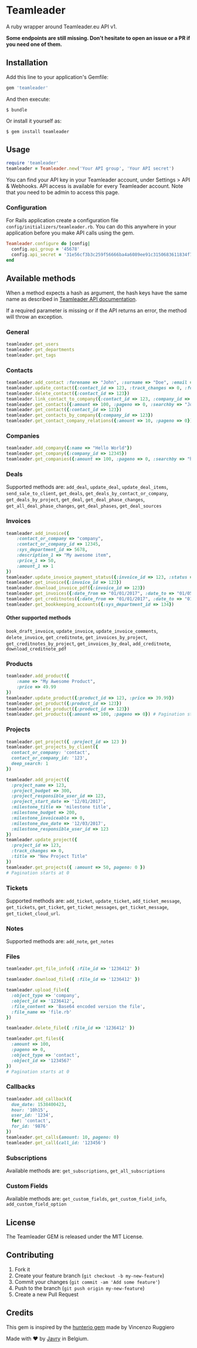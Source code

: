 # Teamleader

A ruby wrapper around Teamleader.eu API v1.

**Some endpoints are still missing. Don't hesitate to open an issue or a PR if you need one of them.**

## Installation

Add this line to your application's Gemfile:

```ruby
gem 'teamleader'
```

And then execute:

    $ bundle

Or install it yourself as:

    $ gem install teamleader

## Usage

```ruby
require 'teamleader'
teamleader = Teamleader.new('Your API group', 'Your API secret')

```
You can find your API key in your Teamleader account, under Settings > API & Webhooks. API access is available for every Teamleader account.
Note that you need to be admin to access this page.

### Configuration
For Rails application create a configuration file `config/initializers/teamleader.rb`. You can do this anywhere in your application before you make API calls using the gem.

```ruby
Teamleader.configure do |config|
  config.api_group = '45678'
  config.api_secret = '31e56cf3b3c259f56666ba4a6089ee91c3150683611834f7eb2f5a7a4f039a17910f1fa2d65d282e9c344abcf895dad80a89b13af8fe917dfed1e0798c83350c'
end
```

## Available methods
When a method expects a hash as argument, the hash keys have the same name as described in [Teamleader API documentation](http://apidocs.teamleader.be/).

If a required parameter is missing or if the API returns an error, the method will throw an exception.

### General

```ruby
teamleader.get_users
teamleader.get_departments
teamleader.get_tags
```

### Contacts

```ruby
teamleader.add_contact :forename => "John", :surname => "Doe", :email => "john.doe@provider.com"
teamleader.update_contact({:contact_id => 123, :track_changes => 0, :forename => "Johnny"})
teamleader.delete_contact({:contact_id => 123})
teamleader.link_contact_to_company({:contact_id => 123, :company_id => 456, :mode => "link"})
teamleader.get_contacts({:amount => 100, :pageno => 0, :searchby => "John"}) # pagination starts at 0
teamleader.get_contact({:contact_id => 123})
teamleader.get_contacts_by_company({:company_id => 123})
teamleader.get_contact_company_relations({:amount => 10, :pageno => 0})
```

### Companies

```ruby
teamleader.add_company({:name => "Hello World"})
teamleader.get_company({:company_id => 12345})
teamleader.get_companies({:amount => 100, :pageno => 0, :searchby => "hello"}) # pagination starts at 0
```

### Deals

Supported methods are: `add_deal`, `update_deal`, `update_deal_items`, `send_sale_to_client`, `get_deals`, `get_deals_by_contact_or_company`, `get_deals_by_project`, `get_deal`, `get_deal_phase_changes`, `get_all_deal_phase_changes`, `get_deal_phases`, `get_deal_sources`

### Invoices

```ruby
teamleader.add_invoice({
    :contact_or_company => "company",
    :contact_or_company_id => 12345,
    :sys_department_id => 5678,
    :description_1 => "My awesome item",
    :price_1 => 50,
    :amount_1 => 1
})
teamleader.update_invoice_payment_status({:invoice_id => 123, :status => "paid"})
teamleader.get_invoice({:invoice_id => 123})
teamleader.download_invoice_pdf({:invoice_id => 123})
teamleader.get_invoices({:date_from => "01/01/2017", :date_to => "01/05/2017"})
teamleader.get_creditnotes({:date_from => "01/01/2017", :date_to => "01/05/2017"})
teamleader.get_bookkeeping_accounts({:sys_department_id => 134})
```

#### Other supported methods
`book_draft_invoice`, `update_invoice`, `update_invoice_comments`, `delete_invoice`, `get_creditnote`, `get_invoices_by_project`, `get_creditnotes_by_project`, `get_invoices_by_deal`, `add_creditnote`, `download_creditnote_pdf`

### Products

```ruby
teamleader.add_product({
    :name => "My Awesome Product",
    :price => 49.99
})
teamleader.update_product({:product_id => 123, :price => 39.99})
teamleader.get_product({:product_id => 123})
teamleader.delete_product({:product_id => 123})
teamleader.get_products({:amount => 100, :pageno => 0}) # Pagination starts at 0
```

### Projects

```ruby
teamleader.get_project({ :project_id => 123 })
teamleader.get_projects_by_client({
  contact_or_company: 'contact',
  contact_or_company_id: '123',
  deep_search: 1
})

teamleader.add_project({
  :project_name => 123,
  :project_budget => 300,
  :project_responsible_user_id => 123,
  :project_start_date => '12/01/2017',
  :milestone_title => 'milestone title',
  :milestone_budget => 200,
  :milestone_invoiceable => 0,
  :milestone_due_date => '12/03/2017',
  :milestone_responsible_user_id => 123
})
teamleader.update_project({
  :project_id => 123,
  :track_changes => 0,
  :title => "New Project Title"
})
teamleader.get_projects({ :amount => 50, pageno: 0 })
# Pagination starts at 0
```
### Tickets

Supported methods are: `add_ticket`, `update_ticket`, `add_ticket_message`, `get_tickets`, `get_ticket`, `get_ticket_messages`, `get_ticket_message`, `get_ticket_cloud_url`.

### Notes

Supported methods are: `add_note`, `get_notes`

### Files

```ruby
teamleader.get_file_info({ :file_id => '1236412' })

teamleader.download_file({ :file_id => '1236412' })

teamleader.upload_file({
  :object_type => 'company',
  :object_id => '1236412',
  :file_content => 'Base64 encoded version the file',
  :file_name => 'file.rb'
})

teamleader.delete_file({ :file_id => '1236412' })

teamleader.get_files({
  :amount => 100,
  :pageno => 0,
  :object_type => 'contact',
  :object_id => '1234567'
})
# Pagination starts at 0
```

### Callbacks
```ruby
teamleader.add_callback({
  due_date: 1538400423,
  hour: '10h15',
  user_id: '1234',
  for: 'contact',
  for_id: '9876'
})
teamleader.get_calls(amount: 10, pageno: 0)
teamleader.get_call(call_id: '123456')
```

### Subscriptions
Available methods are: `get_subscriptions`, `get_all_subscriptions`

### Custom Fields
Available methods are: `get_custom_fields`, `get_custom_field_info`, `add_custom_field_option`

## License
The Teamleader GEM is released under the MIT License.

## Contributing

1. Fork it
2. Create your feature branch (`git checkout -b my-new-feature`)
3. Commit your changes (`git commit -am 'Add some feature'`)
4. Push to the branch (`git push origin my-new-feature`)
5. Create a new Pull Request

## Credits
This gem is inspired by the [hunterio gem](https://github.com/prospectio/hunterio/) made by Vincenzo Ruggiero

Made with ️❤️️️ by [Javry](https://javry.com) in Belgium.
